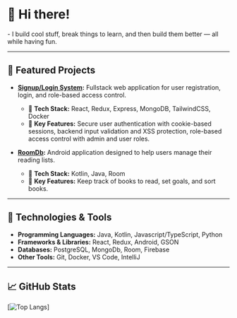 # 👋 Hi there!

\- I build cool stuff, break things to learn, and then build them better — all while having fun.

---

## 🌟 Featured Projects

- **[Signup/Login System](https://github.com/lapazyygeli/signup-login-system):** Fullstack web application for user registration, login, and role-based access control.
  - 🚀 **Tech Stack:** React, Redux, Express, MongoDB, TailwindCSS, Docker
  - 🎯 **Key Features:** Secure user authentication with cookie-based sessions, backend input validation and XSS protection, role-based access control with admin and user roles.

- **[RoomDb](https://github.com/lapazyygeli/room-db):** Android application designed to help users manage their reading lists.
  - 🚀 **Tech Stack:** Kotlin, Java, Room
  - 🎯 **Key Features:** Keep track of books to read, set goals, and sort books.

---

## 🔧 Technologies & Tools

- **Programming Languages:** Java, Kotlin, Javascript/TypeScript, Python
- **Frameworks & Libraries:** React, Redux, Android, GSON
- **Databases:** PostgreSQL, MongoDb, Room, Firebase
- **Other Tools:** Git, Docker, VS Code, IntelliJ

---

## 📈 GitHub Stats

[![Top Langs](https://github-readme-stats.vercel.app/api/top-langs/?username=lapazyygeli&layout=compact&theme=radical)]
